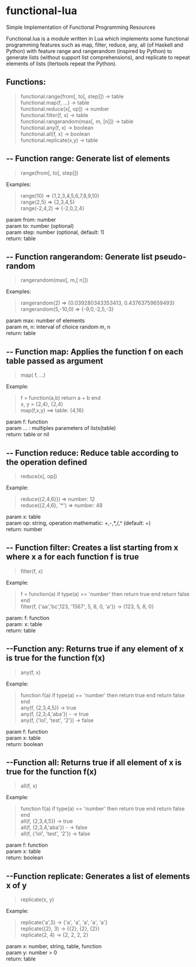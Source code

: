 functional-lua
==============

Simple Implementation of Functional Programming Resources

Functional.lua is a module written in Lua which implements some functional programming
features such as map, filter, reduce, any, all (of Haskell and Python) with feature range
and rangerandom (inspired by Python) to generate lists (without support list comprehensions),
and replicate to repeat elements of lists (itertools repeat the Python).

Functions:
--
> functional.range(from[, to[, step]]) -> table <br>
> functional.map(f, ...) -> table <br>
> functional.reduce(x[, op]) -> number<br>
> functional.filter(f, x) -> table<br>
> functional.rangerandom(max[, m, [n]]) -> table <br>
> functional.any(f, x) -> boolean <br>
> functional.all(f, x) -> boolean  <br>
> functional.replicate(x,y) -> table <br>


-- Function range: Generate list of elements
--
> range(from[, to[, step]])  <br>

Examples: <br>

> range(10) => {1,2,3,4,5,6,7,8,9,10}  <br>
> range(2,5) => {2,3,4,5}  <br>
> range(-2,4,2) => {-2,0,2,4}  <br>

param from: number  <br>
param to: number (optional)  <br>
param step: number (optional, default: 1)  <br>
return: table  <br>

-- Function rangerandom: Generate list pseudo-random
--
> rangerandom(max[, m,[ n]])  <br>

Examples:  <br>

> rangerandom(2) => {0.039280343353413, 0.43763759659493}  <br>
> rangerandom(5,-10,0) => {-9,0,-2,5,-3}  <br>

param max: number of elements  <br>
param m, n: interval of choice random m, n <br>
return: table  <br>

-- Function map: Applies the function f on each table passed as argument
--
> map( f, ...)  <br>

Example: <br>

> f = function(a,b) return a + b end  <br>
> x, y = {2,4}, {2,4}  <br>
> map(f,x,y) ==> table: {4,16}  <br>

param f: function  <br>
param ... : multiples parameters of lists(table) <br>
return: table or nil  <br>

-- Function reduce: Reduce table according to the operation defined
--
> reduce(x[, op])  <br>

Example:  <br>

> reduce({2,4,6}}) => number: 12  <br>
> reduce({2,4,6}, '*') => number: 48  <br>

param x: table  <br>
param op: string, operation mathematic: +,-,*,/,^ (default: +)  <br>
return: number  <br>

-- Function filter: Creates a list starting from x where x a for each function f is true
--
> filter(f, x)  <br>

Example: <br>

> f = function(a) if type(a) == 'number' then return true end return false end  <br>
> filter(f, {'aa','bc',123, '1567', 5, 8, 0, 'a'}) -> {123, 5, 8, 0}  <br>

param: f: function  <br>
param: x: table  <br>
return: table  <br>

--Function any: Returns true if any element of x is true for the function f(x)
--
> any(f, x) <br>

Example: <br>

> function f(a) if type(a) == 'number' then return true end return false end  <br>
> any(f, {2,3,4,5}) -> true  <br>
> any(f, {2,3,4,'aba'}) - -> true  <br>
> any(f, {'lol', 'test', '2'}) -> false  <br>

param f: function <br>
param x: table  <br>
return: boolean  <br>

--Function all: Returns true if all element of x is true for the function f(x)
--
> all(f, x)  <br>

Example:  <br>

> function f(a) if type(a) == 'number' then return true end return false end  <br>
> all(f, {2,3,4,5}) -> true  <br>
> all(f, {2,3,4,'aba'}) - -> false  <br>
> all(f, {'lol', 'test', '2'}) -> false  <br>

param f: function <br>
param x: table  <br>
return: boolean <br>

--Function replicate: Generates a list of elements x of y
--
> replicate(x, y)  <br>

Example:  <br>

> replicate('a',5) -> {'a', 'a', 'a', 'a', 'a'} <br>
> replicate({2}, 3) -> {{2}, {2}, {2}} <br>
> replicate(2, 4) -> {2, 2, 2, 2}  <br>

param x: number, string, table, function  <br>
param y: number > 0 <br>
return: table  <br>
